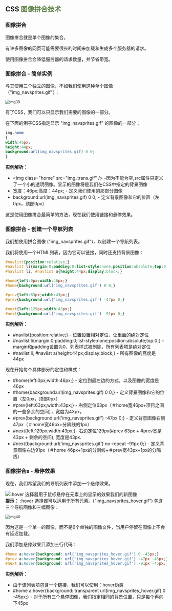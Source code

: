 ## CSS <span style="color:#64854c">图像拼合技术</span>

### 图像拼合

图像拼合就是单个图像的集合。

有许多图像的网页可能需要很长的时间来加载和生成多个服务器的请求。

使用图像拼合会降低服务器的请求数量，并节省带宽。

### 图像拼合 - 简单实例

与其使用三个独立的图像，不如我们使用这种单个图像（"img_navsprites.gif"）：

<img src="D:\Programs\Typora\img\img39.png" alt="img39" style="zoom:80%;" />

有了CSS，我们可以只显示我们需要的图像的一部分。

在下面的例子CSS指定显示 "img_navsprites.gif" 的图像的一部分：

```css
img.home
{
width:46px;
height:44px;
background:url(img_navsprites.gif) 0 0;
}
```

**实例解析：**

- &lt;img class="home" src="img_trans.gif" /&gt; -因为不能为空,src属性只定义了一个小的透明图像。显示的图像将是我们在CSS中指定的背景图像
- 宽度：46px;高度：44px; - 定义我们使用的那部分图像
- background:url(img_navsprites.gif) 0 0; - 定义背景图像和它的位置（左0px，顶部0px）

这是使用图像拼合最简单的方法，现在我们使用链接和悬停效果。

### 图像拼合 - 创建一个导航列表

我们想使用拼合图像 ("img_navsprites.gif")，以创建一个导航列表。

我们将使用一个HTML列表，因为它可以链接，同时还支持背景图像：

```css
#navlist{position:relative;}
#navlist li{margin:0;padding:0;list-style:none;position:absolute;top:0;}
#navlist li, #navlist a{height:44px;display:block;}

#home{left:0px;width:46px;}
#home{background:url('img_navsprites.gif') 0 0;}

#prev{left:63px;width:43px;}
#prev{background:url('img_navsprites.gif') -47px 0;}

#next{left:129px;width:43px;}
#next{background:url('img_navsprites.gif') -91px 0;}
```

**实例解析：**

- \#navlist{position:relative;} - 位置设置相对定位，让里面的绝对定位
- \#navlist li{margin:0;padding:0;list-style:none;position:absolute;top:0;} - margin和padding设置为0，列表样式被删除，所有列表项是绝对定位
- \#navlist li, #navlist a{height:44px;display:block;} - 所有图像的高度是44px

现在开始每个具体部分的定位和样式：

- \#home{left:0px;width:46px;} - 定位到最左边的方式，以及图像的宽度是46px
- \#home{background:url(img_navsprites.gif) 0 0;} - 定义背景图像和它的位置（左0px，顶部0px）
- \#prev{left:63px;width:43px;} - 右侧定位63px（＃home宽46px+项目之间的一些多余的空间），宽度为43px。
- \#prev{background:url('img_navsprites.gif') -47px 0;} - 定义背景图像右侧47px（＃home宽46px+分隔线的1px）
- \#next{left:129px;width:43px;}- 右边定位129px(#prev 63px + #prev宽是43px + 剩余的空间), 宽度是43px.
- \#next{background:url('img_navsprites.gif') no-repeat -91px 0;} - 定义背景图像右边91px（＃home 46px+1px的分割线+＃prev宽43px+1px的分隔线）

### 图像拼合s - 悬停效果

现在，我们希望我们的导航列表中添加一个悬停效果。

<img src="https://www.runoob.com/images/lamp.jpg" style="float:left; height:auto"><span style="float:left;">:hover 选择器用于鼠标悬停在元素上的显示的效果</span>

<span style="float:left;">**提示：** :hover 选择器可以运用于所有元素。</span>

我们的新图像 ("img_navsprites_hover.gif") 包含三个导航图像和三幅图像：

<img src="D:\Programs\Typora\img\img40.png" alt="img40" style="zoom:80%;" />

因为这是一个单一的图像，而不是6个单独的图像文件，当用户停留在图像上不会有延迟加载。

我们添加悬停效果只添加三行代码：

```css
#home a:hover{background: url('img_navsprites_hover.gif') 0 -45px;}
#prev a:hover{background: url('img_navsprites_hover.gif') -47px -45px;}
#next a:hover{background: url('img_navsprites_hover.gif') -91px -45px;}
```

**实例解析：**

- 由于该列表项包含一个链接，我们可以使用：hover伪类
- \#home a:hover{background: transparent url(img_navsprites_hover.gif) 0 -45px;} - 对于所有三个悬停图像，我们指定相同的背景位置，只是每个再向下45px

